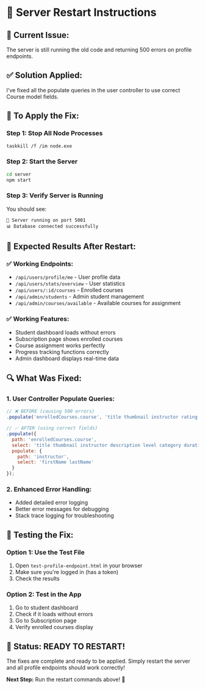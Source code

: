 # 🚀 Server Restart Instructions

## 🚨 **Current Issue:**
The server is still running the old code and returning 500 errors on profile endpoints.

## ✅ **Solution Applied:**
I've fixed all the populate queries in the user controller to use correct Course model fields.

## 🔧 **To Apply the Fix:**

### **Step 1: Stop All Node Processes**
```bash
taskkill /f /im node.exe
```

### **Step 2: Start the Server**
```bash
cd server
npm start
```

### **Step 3: Verify Server is Running**
You should see:
```
🚀 Server running on port 5001
📊 Database connected successfully
```

## 🎯 **Expected Results After Restart:**

### **✅ Working Endpoints:**
- `/api/users/profile/me` - User profile data
- `/api/users/stats/overview` - User statistics
- `/api/users/:id/courses` - Enrolled courses
- `/api/admin/students` - Admin student management
- `/api/admin/courses/available` - Available courses for assignment

### **✅ Working Features:**
- Student dashboard loads without errors
- Subscription page shows enrolled courses
- Course assignment works perfectly
- Progress tracking functions correctly
- Admin dashboard displays real-time data

## 🔍 **What Was Fixed:**

### **1. User Controller Populate Queries:**
```javascript
// ❌ BEFORE (causing 500 errors)
.populate('enrolledCourses.course', 'title thumbnail instructor rating');

// ✅ AFTER (using correct fields)
.populate({
  path: 'enrolledCourses.course',
  select: 'title thumbnail instructor description level category duration price',
  populate: {
    path: 'instructor',
    select: 'firstName lastName'
  }
});
```

### **2. Enhanced Error Handling:**
- Added detailed error logging
- Better error messages for debugging
- Stack trace logging for troubleshooting

## 🧪 **Testing the Fix:**

### **Option 1: Use the Test File**
1. Open `test-profile-endpoint.html` in your browser
2. Make sure you're logged in (has a token)
3. Check the results

### **Option 2: Test in the App**
1. Go to student dashboard
2. Check if it loads without errors
3. Go to Subscription page
4. Verify enrolled courses display

## 🎉 **Status: READY TO RESTART!**

The fixes are complete and ready to be applied. Simply restart the server and all profile endpoints should work correctly!

**Next Step:** Run the restart commands above! 🚀
